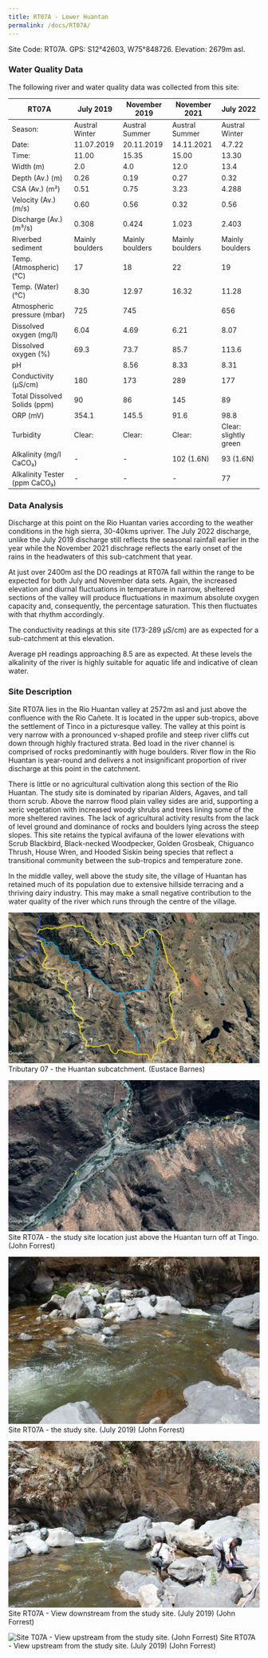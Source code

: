```yaml
---
title: RT07A - Lower Huantan
permalink: /docs/RT07A/
---
```



Site Code: RT07A.  GPS: S12°42603, W75°848726. Elevation:
2679m asl.


### Water Quality Data

The following river and water quality data was collected from this site:

|     RT07A                            |     July 2019          |     November 2019      |     November 2021      |     July 2022                |
|--------------------------------------|------------------------|------------------------|------------------------|------------------------------|
|     Season:                          |     Austral Winter     |     Austral Summer     |     Austral Summer     |     Austral Winter           |
|     Date:                            |     11.07.2019         |     20.11.2019         |     14.11.2021         |     4.7.22                   |
|     Time:                            |     11.00              |     15.35              |     15.00              |     13.30                    |
|     Width (m)                        |     2.0                |     4.0                |     12.0               |     13.4                     |
|     Depth (Av.) (m)                  |     0.26               |     0.19               |     0.27               |     0.32                     |
|     CSA (Av.) (m²)                   |     0.51               |     0.75               |     3.23               |     4.288                    |
|     Velocity (Av.) (m/s)             |     0.60               |     0.56               |     0.32               |     0.56                     |
|     Discharge (Av.) (m³/s)           |     0.308              |     0.424              |     1.023              |     2.403                    |
|     Riverbed sediment                |     Mainly boulders    |     Mainly boulders    |     Mainly boulders    |     Mainly boulders          |
|     Temp. (Atmospheric) (°C)         |     17                 |     18                 |     22                 |     19                       |
|     Temp. (Water) (°C)               |     8.30               |     12.97              |     16.32              |     11.28                    |
|     Atmospheric pressure (mbar)      |     725                |     745                |                        |     656                      |
|     Dissolved oxygen (mg/l)          |     6.04               |     4.69               |     6.21               |     8.07                     |
|     Dissolved oxygen (%)             |     69.3               |     73.7               |     85.7               |     113.6                    |
|     pH                               |                        |     8.56               |     8.33               |     8.31                     |
|     Conductivity (µS/cm)             |     180                |     173                |     289                |     177                      |
|     Total Dissolved Solids (ppm)     |     90                 |     86                 |     145                |     89                       |
|     ORP (mV)                         |     354.1              |     145.5              |     91.6               |     98.8                     |
|     Turbidity                        |     Clear:             |     Clear:             |     Clear:             |     Clear: slightly green    |
|     Alkalinity (mg/l CaCO₃)          |     -                  |     -                  |     102 (1.6N)         |     93 (1.6N)                |
|     Alkalinity Tester (ppm CaCO₃)    |     -                  |     -                  |     -                  |     77                       |


### Data Analysis
Discharge at this point on the Rio Huantan varies according to the weather conditions in the high sierra, 30-40kms upriver. The July 2022 discharge, unlike the July 2019 discharge still reflects the seasonal rainfall earlier in the year while the November 2021 dischrage reflects the early onset of the rains in the headwaters of this sub-catchment that year. 

At just over 2400m asl the DO readings at RT07A fall within the range to be expected for both July and November data sets. Again, the increased elevation and diurnal fluctuations in temperature in narrow, sheltered sections of the valley will produce fluctuations in maximum absolute oxygen capacity and, consequently, the percentage saturation. This then fluctuates with that rhythm accordingly. 

The conductivity readings at this site (173-289 µS/cm) are as expected for a sub-catchment at this elevation.    

Average pH readings approaching 8.5 are as expected. At these levels the alkalinity of the river is highly suitable for aquatic life and indicative of clean water.


### Site Description
Site RT07A lies in the Rio Huantan valley at 2572m asl and just above the confluence with the Rio Cañete. It is located in the upper sub-tropics, above the settlement of Tinco in a picturesque valley. The valley at this point is very narrow with a pronounced v-shaped profile and steep river cliffs cut down through highly fractured strata. Bed load in the river channel is comprised of rocks predominantly with huge boulders. River flow in the Rio Huantan is year-round and delivers a not insignificant proportion of river discharge at this point in the catchment. 

There is little or no agricultural cultivation along this section of the Rio Huantan. The study site is dominated by riparian Alders, Agaves, and tall thorn scrub. Above the narrow flood plain valley sides are arid, supporting a xeric vegetation with increased woody shrubs and trees lining some of the more sheltered ravines. The lack of agricultural activity results from the lack of level ground and dominance of rocks and boulders lying across the steep slopes. This site retains the typical avifauna of the lower elevations with Scrub Blackbird, Black-necked Woodpecker, Golden Grosbeak, Chiguanco Thrush, House Wren, and Hooded Siskin being species that reflect a transitional community between the sub-tropics and temperature zone.    

In the middle valley, well above the study site, the village of Huantan has retained much of its population due to extensive hillside terracing and a thriving dairy industry. This may make a small negative contribution to the water quality of the river which runs through the centre of the village.


![Tributary T07 - the Huantan subcatchment. (Eustace Barnes)](/assets/SiteDescriptions/T7/T7Huantansubcatchment.jpg)
Tributary 07 - the Huantan subcatchment. (Eustace Barnes)


![Site T07A - the study site location. (John Forrest)](/assets/SiteDescriptions/T7/RT07ALoweHuantan.jpg)
Site RT07A - the study site location just above the Huantan turn off at Tingo. (John Forrest)


![Site T07A - the study site. (John Forrest)](/assets/SiteDescriptions/T7/T7AStudysite.JPG)
Site RT07A - the study site. (July 2019) (John Forrest)


![Site T07A - View downstream from the study site. (John Forrest)](/assets/SiteDescriptions/T7/T7AViewimmediatelydownstream.JPG)
Site RT07A - View downstream from the study site. (July 2019) (John Forrest)


![Site T07A - View upstream from the study site. (John Forrest)](/assets/SiteDescriptions/T7/T7AViewupstream.JPG)
Site RT07A - View upstream from the study site. (July 2019) (John Forrest)
